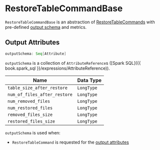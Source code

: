 # RestoreTableCommandBase

`RestoreTableCommandBase` is an abstraction of [RestoreTableCommands](#implementations) with pre-defined [output schema](#outputSchema) and metrics.

## <span id="outputSchema"> Output Attributes

```scala
outputSchema: Seq[Attribute]
```

`outputSchema` is a collection of `AttributeReference`s ([Spark SQL]({{ book.spark_sql }}/expressions/AttributeReference)).

Name | Data Type
-----|------
 `table_size_after_restore`  | `LongType`
 `num_of_files_after_restore`  | `LongType`
 `num_removed_files`  | `LongType`
 `num_restored_files`  | `LongType`
 `removed_files_size`  | `LongType`
 `restored_files_size`  | `LongType`

`outputSchema` is used when:

* `RestoreTableCommand` is requested for the [output attributes](RestoreTableCommand.md#output)
